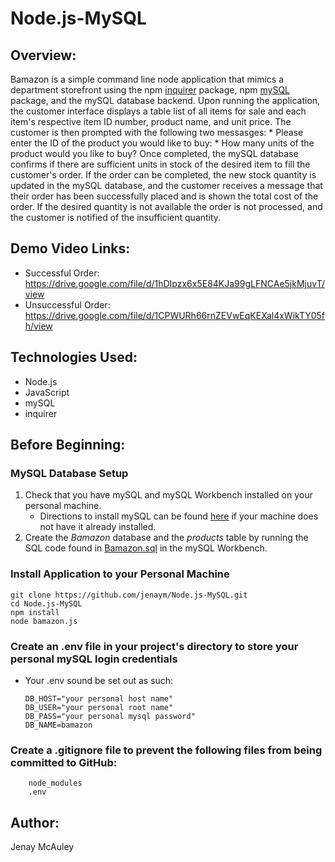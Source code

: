# Node.js-MySQL

## Overview:
Bamazon is a simple command line node application that mimics a department storefront using the npm [inquirer](https://www.npmjs.com/package/inquirer) package, npm [mySQL](https://www.npmjs.com/package/mysql) package, and the mySQL database backend. Upon running the application, the customer interface displays a table list of all items for sale and each item's respective item ID number, product name, and unit price. The customer is then prompted with the following two messasges:
    * Please enter the ID of the product you would like to buy:
    * How many units of the product would you like to buy? 
Once completed, the mySQL database confirms if there are sufficient units in stock of the desired item to fill the customer's order. If the order can be completed, the new stock quantity is updated in the mySQL database, and the customer receives a message that their order has been successfully placed and is shown the total cost of the order. If the desired quantity is not available the order is not processed, and the customer is notified of the insufficient quantity.

## Demo Video Links:
  * Successful Order: https://drive.google.com/file/d/1hDIpzx6x5E84KJa99gLFNCAe5jkMjuvT/view
  * Unsuccessful Order: https://drive.google.com/file/d/1CPWURh66rnZEVwEqKEXal4xWikTY05fh/view

## Technologies Used:
- Node.js
- JavaScript
- mySQL
- inquirer
  
## Before Beginning:
  ### MySQL Database Setup
   1. Check that you have mySQL and mySQL Workbench installed on your personal machine.
      * Directions to install mySQL can be found [here](https://dev.mysql.com/doc/refman/5.6/en/installing.html) if your               machine does not have it already installed.
   2. Create the *Bamazon* database and the *products* table by running the SQL code found in [Bamazon.sql](https://github.com/jenaym/Node.js-MySQL/blob/master/bamazon.sql) in the mySQL Workbench.
 ### Install Application to your Personal Machine
    git clone https://github.com/jenaym/Node.js-MySQL.git
    cd Node.js-MySQL
    npm install
    node bamazon.js
 ### Create an .env file in your project's directory to store your personal mySQL login credentials
  * Your .env sound be set out as such:

        DB_HOST="your personal host name"
        DB_USER="your personal root name"
        DB_PASS="your personal mysql password"
        DB_NAME=bamazon
  
  ### Create a .gitignore file to prevent the following files from being committed to GitHub:
        node_modules
        .env

## Author:
  Jenay McAuley
